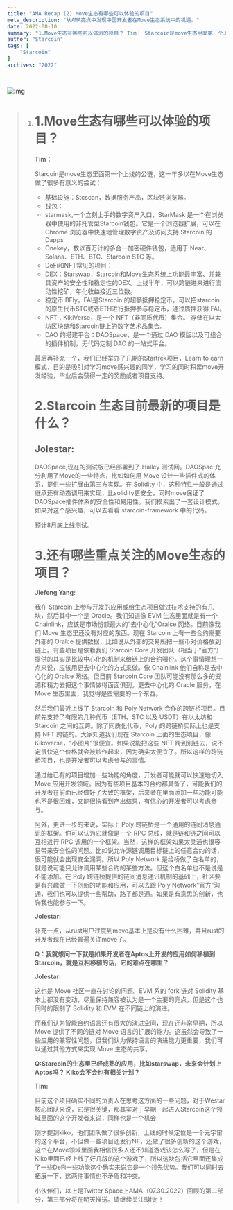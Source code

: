 ```yaml
---
title: "AMA Recap (2) Move生态有哪些可以体验的项目"
meta_description: "从AMA亮点中发现中国开发者在Move生态系统中的机遇。"
date: 2022-08-10
summary: "1.Move生态有哪些可以体验的项目？ Tim： Starcoin是move生态里面第一个上线的公链，这一年多以在Move生态做了很多有意义的尝试： 基础设施：Stcscan，数据服务产品，区块链浏览器。 钱包： starmask,一个立..."
author: "Starcoin"
tags: [
    "Starcoin"
]
archives: "2022"

---
```


![img](/images/hackathon/amar2.png)

> 1. # 1.Move生态有哪些可以体验的项目？
>
>    **Tim：**
>
>    Starcoin是move生态里面第一个上线的公链，这一年多以在Move生态做了很多有意义的尝试：
>
>    - 基础设施：Stcscan，数据服务产品，区块链浏览器。
>    - 钱包：
>    - starmask,一个立刻上手的数字资产入口，StarMask 是一个在浏览器中使用的非托管型Starcoin钱包。它是一个浏览器扩展，可以在Chrome 浏览器中快速地管理数字资产及访问支持 Starcoin 的 Dapps
>    - Onekey，数以百万计的多合一加密硬件钱包，适用于 Near、Solana、ETH、BTC、Starcoin STC 等。
>    - DeFi和NFT常见的项目：
>    - DEX：Starswap，Starcoin和Move生态系统上功能最丰富、并兼具资产的安全性和稳定性的DEX。上线半年，可以跨链进来进行流动性挖矿，年化收益接近三位数。
>    - 稳定币:BFly，FAI是Starcoin 的超额抵押稳定币，可以把starcoin的原生代币STC或者ETH进行抵押参与稳定币，通过质押获得 FAI。
>    - NFT：KikiVerse，是一个 NFT（非同质代币）集合。 存储在以太坊区块链和Starcoin链上的数字艺术品集合。
>    - DAO 的搭建平台：DAOSpace，是一个通过 DAO 模版以及可组合的插件机制，无代码定制 DAO 的一站式平台。
>
>    最后再补充一个，我们已经举办了几期的Startrek项目，Learn to earn模式，目的是吸引对学习move感兴趣的同学，学习的同时积累move开发经验，毕业后会获得一定的奖励或者项目支持。
>
>    # 2.Starcoin 生态目前最新的项目是什么？
>
>    ## Jolestar:
>
>    DAOSpace,现在的测试版已经部署到了 Halley 测试网。DAOSpac 充分利用了Move的一些特点，比如如何用 Move 设计一些插件式的体系，提供一些扩展由第三方实现。在 Solidity 中，这种特性一般是通过继承还有动态调用来实现，比solidity更安全，同时move保证了DAOSpace插件体系的安全性和易用性。我们摸索出了一套设计模式。如果对这个感兴趣，可以去看看 starcoin-framework 中的代码。
>
>    预计8月底上线测试。
>
>    # 3.还有哪些重点关注的Move生态的项目？
>
>    **Jiefeng Yang:**
>
>    我在 Starcoin 上参与开发的应用或给生态项目做过技术支持的有几块，然后其中一个是 Oracle。我们知道像 EVM 生态里面就是有一个 Chainlink，应该是市场份额最大的“去中心化”Oralce 网络。目前像我们 Move 生态里还没有对应的东西。现在 Starcoin 上有一些合约需要外部的 Oralce 提供数据，比如说从外部的交易所把一些币对价格放到链上。有些项目是依赖我们 Starcoin Core 开发团队（相当于“官方”）提供的其实是比较中心化的机制来给链上的合约喂价。这个事情理想一点来说，应该用更去中心化的方式来做。像 Chainlink 他们自称是去中心化的 Oralce 网络。但目前 Starcoin Core 团队可能没有那么多的资源和精力去把这个事情做得面面俱到。更去中心化的 Oracle 服务，在 Move 生态里面，我觉得是蛮需要的一个东西。
>
>    然后我们最近上线了 Starcoin 和 Poly Network 合作的跨链桥项目。目前先支持了有限的几种代币（ETH、STC 以及 USDT）在以太坊和 Starcoin 之间的互跨。除了同质化代币，Poly 的跨链桥实际上也是支持 NFT 跨链的。大家知道我们现在 Starcoin 上面的生态项目，像 Kikoverse，“小图片”很便宜。如果说能把这些 NFT 跨到别链去，说不定很快这个价格就会被炒作起来，因为确实太便宜了。所以这样的跨链桥项目，也是开发者可以考虑参与的事情。
>
>    通过给已有的项目增加一些功能的角度，开发者可能就可以快速地切入 Move 应用开发领域。因为有些项目基本的合约都具备了，可能我们的开发者在前面已经做好了大致的框架，后来者在里面添加一些功能可能也不是很困难，又能很快看到产出结果，有信心的开发者可以考虑参与。
>
>    另外，更进一步的来说，实际上 Poly 跨链桥是一个通用的链间消息通讯的框架。你可以认为它就像是一个 RPC 总线，就是链和链之间可以互相进行 RPC 调用的一个框架。当然，这样的框架如果太灵活也很容易带来安全性的问题。比如说允许源链调用目标链上的任意合约的话，很可能就会出现安全漏洞。所以 Poly Network 是给桥做了白名单的，就是说可能只允许调用某些合约的某些方法。但这个白名单也不是说是不能添加。在 Poly 跨链桥提供的链间消息通讯机制的基础上，社区要是有兴趣做一下创新的功能和应用，可以去跟 Poly Network“官方”沟通，我们也可以提供一些帮助，路子都是通。如果是有意思的创新，也许我也能参与一下。
>
>    **Jolestar:**
>
>    补充一点，从rust用户过度到move基本上是没有什么困难，并且rust的开发者现在已经普遍关注move了。
>
>    **Q：我就想问一下就是如果开发者在Aptos上开发的应用如何移植到Starcoin，就是互相移植的话，它的难点在哪里？**
>
>    **Jolestar:**
>
>    这也是 Move 社区一直在讨论的问题。EVM 系的 fork 链对 Solidity 基本上都没有变动，尽量保持兼容被认为是一个主要的亮点，但是这个也同时的限制了 Solidity 和 EVM 在不同链上的演进。
>
>    而我们认为智能合约语言还有很大的演进空间，现在还非常早期，所以 Move 提供了不同的链对 Move 语言的扩展的能力。这虽然会导致了一些应用的兼容性问题，但我们认为保持语言的演进能力更重要，我们可以通过其他方式来实现 Move 生态的共享。
>
>    **Q:Starcoin的生态里已经成熟的应用，比如starswap，未来会计划上Aptos吗？ Kiko会不会也有相关计划？**
>
>    **Tim:**
>
>    目前这个项目确实不同的负责人在思考这方面的一些问题，对于Westar核心团队来说，它是很关键，那其实对于早期一起进入Starcoin这个领域里面的这个开发者来说，同样也是一个机会.
>
>    刚才提到kiko，他们团队做了很多创新，上线的时候定位是一个元宇宙的这个平台，不但做一些项目还发行NF，还做了很多创新的这个游戏，这个在Move领域里面我相信很多人还不知道游戏该怎么写了，但是在Kiko里面已经上线了好几版的这个游戏了，所以这块包括它里面还集成了一些DeFi一些功能这个确实来说它是一个领先优势。我们可以同时去拓展一下，这两件事情也不矛盾和冲突。
>
>    小伙伴们，以上是Twitter Space上AMA（07.30.2022）回顾的第二部分，第三部分将在明天推送。请继续关注!谢谢！
